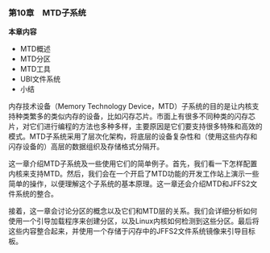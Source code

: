### 第10章　MTD子系统

**本章内容**

+ MTD概述
+ MTD分区
+ MTD工具
+ UBI文件系统
+ 小结

内存技术设备（Memory Technology Device，MTD）子系统的目的是让内核支持种类繁多的类似内存的设备，比如闪存芯片。市面上有很多不同种类的闪存芯片，对它们进行编程的方法也多种多样，主要原因是它们要支持很多特殊和高效的模式。MTD子系统采用了层次化架构，将底层的设备复杂性和（使用这些内存和闪存设备的）高层的数据组织及存储格式分隔开。

这一章介绍MTD子系统及一些使用它们的简单例子。首先，我们看一下怎样配置内核来支持MTD。然后，我们会在一个开启了MTD功能的开发工作站上演示一些简单的操作，以便理解这个子系统的基本原理。这一章还会介绍MTD和JFFS2文件系统的整合。

接着，这一章会讨论分区的概念以及它们和MTD层的关系。我们会详细分析如何使用一个引导加载程序来创建分区，以及Linux内核如何检测到这些分区。最后将这些内容整合起来，并使用一个存储于闪存中的JFFS2文件系统镜像来引导目标板。

